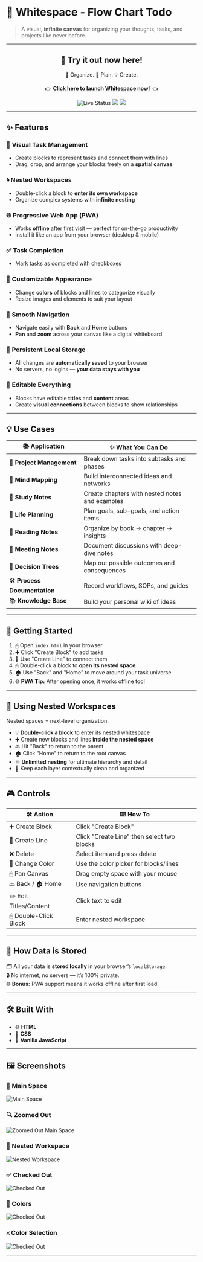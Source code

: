 # 🎨 **Whitespace - Flow Chart Todo**

> A visual, **infinite canvas** for organizing your thoughts, tasks, and projects like never before.

---

<h2 align="center">🚀 Try it out now here!</h2>

<p align="center">
  🧠 Organize. 🎯 Plan. 💡 Create.<br><br>
  👉 <a href="https://r88rfgd.github.io/Whitespace/" target="_blank"><strong>Click here to launch Whitespace now!</strong></a> 👈
</p>

<p align="center">
  <img src="https://img.shields.io/badge/Status-LIVE-brightgreen?style=for-the-badge" alt="Live Status">
  <img src="https://img.shields.io/badge/Built%20With-Vanilla%20JS-blueviolet?style=for-the-badge">
  <img src="https://img.shields.io/badge/Hosted%20On-GitHub%20Pages-orange?style=for-the-badge">
</p>

---


## ✨ Features

### 🧩 **Visual Task Management**
- Create blocks to represent tasks and connect them with lines  
- Drag, drop, and arrange your blocks freely on a **spatial canvas**

### 🌀 **Nested Workspaces**
- Double-click a block to **enter its own workspace**
- Organize complex systems with **infinite nesting**

### 🌐 **Progressive Web App (PWA)**
- Works **offline** after first visit — perfect for on-the-go productivity  
- Install it like an app from your browser (desktop & mobile)

  
### ✅ **Task Completion**
- Mark tasks as completed with checkboxes

### 🎨 **Customizable Appearance**
- Change **colors** of blocks and lines to categorize visually  
- Resize images and elements to suit your layout

### 🧭 **Smooth Navigation**
- Navigate easily with **Back** and **Home** buttons  
- **Pan** and **zoom** across your canvas like a digital whiteboard

### 💾 **Persistent Local Storage**
- All changes are **automatically saved** to your browser  
- No servers, no logins — **your data stays with you**

### 🧠 **Editable Everything**
- Blocks have editable **titles** and **content** areas  
- Create **visual connections** between blocks to show relationships

---

## 💡 Use Cases

| 📚 **Application**       | ✨ **What You Can Do** |
|--------------------------|------------------------|
| 📂 **Project Management** | Break down tasks into subtasks and phases |
| 🧠 **Mind Mapping**        | Build interconnected ideas and networks |
| 📓 **Study Notes**         | Create chapters with nested notes and examples |
| 🌱 **Life Planning**       | Plan goals, sub-goals, and action items |
| 📖 **Reading Notes**       | Organize by book → chapter → insights |
| 🧾 **Meeting Notes**       | Document discussions with deep-dive notes |
| 🧬 **Decision Trees**      | Map out possible outcomes and consequences |
| 🛠 **Process Documentation** | Record workflows, SOPs, and guides |
| 📚 **Knowledge Base**      | Build your personal wiki of ideas |

---

## 🚀 Getting Started

1. 🖱 Open `index.html` in your browser
2. ➕ Click "Create Block" to add tasks
3. 🔗 Use "Create Line" to connect them
4. 🖱 Double-click a block to **open its nested space**
5. 🏠 Use "Back" and "Home" to move around your task universe
6. 🌐 **PWA Tip:** After opening once, it works offline too!

---

## 🧱 Using Nested Workspaces

Nested spaces = next-level organization.

- 💡 **Double-click a block** to enter its nested whitespace  
- ➕ Create new blocks and lines **inside the nested space**  
- 🔙 Hit "Back" to return to the parent  
- 🏠 Click "Home" to return to the root canvas  
- ♾ **Unlimited nesting** for ultimate hierarchy and detail  
- 🎯 Keep each layer contextually clean and organized

---

## 🎮 Controls

| 🛠 **Action**           | ⌨️ **How To** |
|------------------------|----------------|
| ➕ Create Block         | Click "Create Block" |
| 🔗 Create Line          | Click "Create Line" then select two blocks |
| ❌ Delete               | Select item and press delete |
| 🎨 Change Color         | Use the color picker for blocks/lines |
| 🖱 Pan Canvas           | Drag empty space with your mouse |
| 🔙 Back / 🏠 Home        | Use navigation buttons |
| ✏️ Edit Titles/Content  | Click text to edit |
| 🖱 Double-Click Block   | Enter nested workspace |

---

## 🧠 How Data is Stored

🗂 All your data is **stored locally** in your browser’s `localStorage`.  
🔒 No internet, no servers — it’s 100% private.  
🌐 **Bonus:** PWA support means it works offline after first load.

---

## 🛠 Built With

- 🌐 **HTML**
- 🎨 **CSS**
- 🧠 **Vanilla JavaScript**

---

## 🖼 Screenshots

### 🧩 Main Space  
![Main Space](c.png)

### 🔍 Zoomed Out  
![Zoomed Out Main Space](a.png)

### 🧱 Nested Workspace  
![Nested Workspace](b.png)

### ✅ Checked Out  
![Checked Out](d.png)

### 🎨 Colors 
![Checked Out](e.png)

### 𐄂 Color Selection
![Checked Out](f.png)

---

